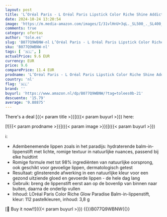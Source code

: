 ```yaml
---
layout: post
title: 'L’Oréal Paris - L Oréal Paris Lipstick Color Riche Shine Addiction 112 læstift skin 4 8 g'
date: 2024-10-24 13:20:54
image: 'https://m.media-amazon.com/images/I/31vlHnU+3qL._SL500_._SL400_.jpg'
comments: true
category: ofertas
author: 'tole.es'
slug: 'B077Q9WBNW-nl L’Oréal Paris - L Oréal Paris Lipstick Color Riche Shine...'
sku: 'B077Q9WBNW-nl'
tags: [ '🇳🇱', ]
actualPrice: 9.6 EUR
currency: EUR
price: 9.6
comparePrice: 11.4 EUR
prodname: 'L’Oréal Paris - L Oréal Paris Lipstick Color Riche Shine Addiction 112 læstift skin 4 8 g'
country: 'nl'
flag: '🇳🇱'
brand: ''
buyurl: 'https://www.amazon.nl/dp/B077Q9WBNW/?tag=tolees0b-21'
descuento: '15.79'
average: '9.88875'
---
```


There's a deal [{{< param title >}}]({{< param buyurl >}})  here:

[![{{< param prodname >}}]({{< param image >}})]({{< param buyurl >}})

ℹ️:

- Adembenemende lippen zoals in het paradijs: hydraterende balm-in-lippenstift met lichte, romige textuur in natuurlijke nuances, passend bij elke huidtint
- Romige formule met tot 98% ingrediënten van natuurlijke oorsprong, ook geschikt voor gevoelige lippen, dermatologisch getest
- Resultaat: glinsterende afwerking in een natuurlijke kleur voor een gezond uitziende gloed en gevoerde lippen - de hele dag lang
- Gebruik: breng de lippenstift eerst aan op de bovenlip van binnen naar buiten, daarna de onderlip vullen
- Inhoud: LOréal Paris Color Riche Glow Paradise Balm-in-lippenstift, kleur: 112 pastelkleuren, inhoud: 3,8 g

[🛒 Buy it now!!]({{< param buyurl >}})
{{<world>}}B077Q9WBNW{{</world>}}
